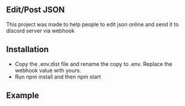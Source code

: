 ## Edit/Post JSON ##

This project was made to help people to edit json online and send it to discord server via webhook


## Installation ##

- Copy the .env.dist file and rename the copy to .env. Replace the webhook value with yours.
- Run npm install and then npm start

## Example ##



